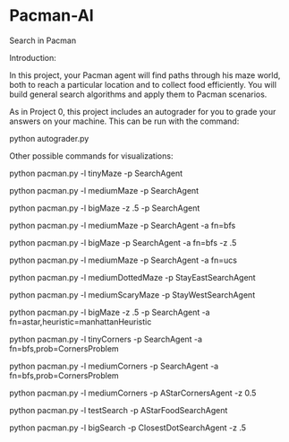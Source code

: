 # Pacman-AI
Search in Pacman

Introduction:

In this project, your Pacman agent will find paths through his maze world, both to reach a particular location and to collect food efficiently. You will build general search algorithms and apply them to Pacman scenarios.

As in Project 0, this project includes an autograder for you to grade your answers on your machine. This can be run with the command:

python autograder.py

Other possible commands for visualizations:

python pacman.py -l tinyMaze -p SearchAgent

python pacman.py -l mediumMaze -p SearchAgent

python pacman.py -l bigMaze -z .5 -p SearchAgent

python pacman.py -l mediumMaze -p SearchAgent -a fn=bfs

python pacman.py -l bigMaze -p SearchAgent -a fn=bfs -z .5

python pacman.py -l mediumMaze -p SearchAgent -a fn=ucs

python pacman.py -l mediumDottedMaze -p StayEastSearchAgent

python pacman.py -l mediumScaryMaze -p StayWestSearchAgent

python pacman.py -l bigMaze -z .5 -p SearchAgent -a fn=astar,heuristic=manhattanHeuristic

python pacman.py -l tinyCorners -p SearchAgent -a fn=bfs,prob=CornersProblem

python pacman.py -l mediumCorners -p SearchAgent -a fn=bfs,prob=CornersProblem

python pacman.py -l mediumCorners -p AStarCornersAgent -z 0.5

python pacman.py -l testSearch -p AStarFoodSearchAgent

python pacman.py -l bigSearch -p ClosestDotSearchAgent -z .5 
